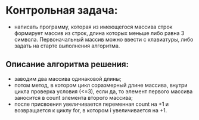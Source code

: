 # Контрольная задача:
 - написать программу, которая из имеющегося массива строк формирует массив из строк, длина которых меньше либо равна 3 символа. Первоначальный массив можно ввести с клавиатуры, либо задать на старте выполнения алгоритма.

## Описание алгоритма решения:
- заводим два массива одинаковой длины;
- потом метод, в котором цикл соразмерный длине массива, внутри цикла проверка условия (<=3), если да, то элемент первого массива заносится в count элемента второго массива; 
- после присвоения увеличивается переменная count на +1 и возвращается к циклу for, в котором i увеличивается на +1. 



